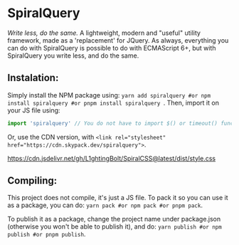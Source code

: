 # SpiralQuery
*Write less, do the same.*
A lightweight, modern and "useful" utility framework, made as a 'replacement' for JQuery.
As always, everything you can do with SpiralQuery is possible to do with ECMAScript 6+, but with SpiralQuery you write less, and do the same.

## Instalation: 
Simply install the NPM package using:
`yarn add spiralquery
#or
npm install spiralquery
#or
pnpm install spiralquery
`.
Then, import it on your JS file using:
```js
import 'spiralquery' // You do not have to import $() or timeout() functions, they put themselves on the window object.
```
Or, use the CDN version, with `<link rel="stylesheet" href="https://cdn.skypack.dev/spiralquery">`.

https://cdn.jsdelivr.net/gh/L1ghtingBolt/SpiralCSS@latest/dist/style.css

## Compiling: 
This project does not compile, it's just a JS file. To pack it so you can use it as a package, you can do:
`yarn pack
#or
npm pack
#or
pnpm pack`.

To publish it as a package, change the project name under package.json (otherwise you won't be able to publish it), and do: 
`yarn publish
#or
npm publish
#or
pnpm publish`.

